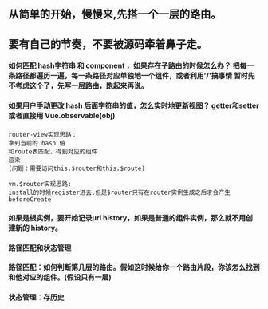 ##  从简单的开始，慢慢来,先搭一个一层的路由。
##  要有自己的节奏，不要被源码牵着鼻子走。
                
#### 如何匹配 hash字符串 和 component ，如果存在子路由的时候怎么办？ 把每一条路径都遍历一遍，每一条路径对应单独地一个组件，或者利用'/'搞事情  暂时先不考虑这个了，先写一层路由，跑起来再说。       
#### 如果用户手动更改 hash 后面字符串的值，怎么实时地更新视图？ getter和setter  或者直接用 Vue.observable(obj)      

    router-view实现思路：
    拿到当前的 hash 值
    和route表匹配，得到对应的组件
    渲染
    (问题：需要访问this.$router和this.$route)        

    vm.$router实现思路:
    install的时候register进去,但是$router只有在router实例生成之后才会产生beforeCreate

#### 如果是根实例，要开始记录url history，如果是普通的组件实例，那么就不用创建新的 history。 

#### 路径匹配和状态管理

#### 路径匹配：如何判断第几层的路由。假如这时候给你一个路由片段，你该怎么找到和他对应的组件。(假设只有一层)
#### 状态管理：存历史

